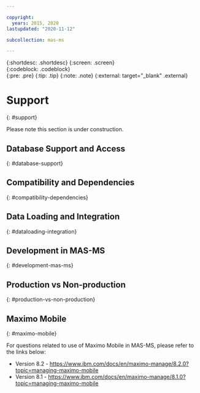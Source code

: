 ```yaml
---

copyright:
  years: 2015, 2020
lastupdated: "2020-11-12"

subcollection: mas-ms

---
```


{:shortdesc: .shortdesc}
{:screen: .screen}  
{:codeblock: .codeblock}  
{:pre: .pre}
{:tip: .tip}
{:note: .note}
{:external: target="_blank" .external}

# Support
{: #support}

Please note this section is under construction.

## Database Support and Access
{: #database-support}

## Compatibility and Dependencies
{: #compatibility-dependencies}

## Data Loading and Integration
{: #dataloading-integration}

## Development in MAS-MS
{: #development-mas-ms}

## Production vs Non-production
{: #production-vs-non-production}

## Maximo Mobile
{: #maximo-mobile}

For questions related to use of Maximo Mobile in MAS-MS, please refer to the links below:

* Version 8.2 - https://www.ibm.com/docs/en/maximo-manage/8.2.0?topic=managing-maximo-mobile
* Version 8.1 - https://www.ibm.com/docs/en/maximo-manage/8.1.0?topic=managing-maximo-mobile
